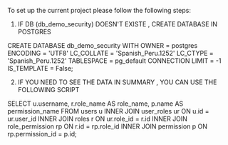
To set up the current project please follow the following steps:

1) IF DB (db_demo_security) DOESN'T EXISTE , CREATE DATABASE IN POSTGRES

CREATE DATABASE db_demo_security
    WITH
    OWNER = postgres
    ENCODING = 'UTF8'
    LC_COLLATE = 'Spanish_Peru.1252'
    LC_CTYPE = 'Spanish_Peru.1252'
    TABLESPACE = pg_default
    CONNECTION LIMIT = -1
    IS_TEMPLATE = False;


2) IF YOU NEED TO SEE THE DATA IN SUMMARY , YOU CAN USE THE FOLLOWING SCRIPT

SELECT 
    u.username,
    r.role_name AS role_name,
    p.name AS permission_name
FROM
    users u
        INNER JOIN
    user_roles ur ON u.id = ur.user_id
        INNER JOIN
    roles r ON ur.role_id = r.id
        INNER JOIN
    role_permission rp ON r.id = rp.role_id
        INNER JOIN
    permission p ON rp.permission_id = p.id; 
